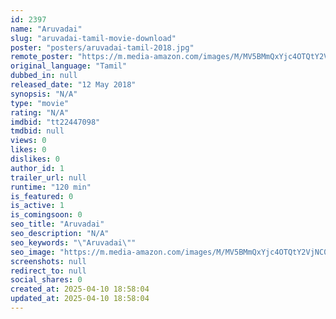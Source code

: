 ```yaml
---
id: 2397
name: "Aruvadai"
slug: "aruvadai-tamil-movie-download"
poster: "posters/aruvadai-tamil-2018.jpg"
remote_poster: "https://m.media-amazon.com/images/M/MV5BMmQxYjc4OTQtY2VjNC00MTRmLWEzYmEtYTM1YWE4ZDFhZDEwXkEyXkFqcGdeQXVyMTU3MTU1MjU1._V1_SX300.jpg"
original_language: "Tamil"
dubbed_in: null
released_date: "12 May 2018"
synopsis: "N/A"
type: "movie"
rating: "N/A"
imdbid: "tt22447098"
tmdbid: null
views: 0
likes: 0
dislikes: 0
author_id: 1
trailer_url: null
runtime: "120 min"
is_featured: 0
is_active: 1
is_comingsoon: 0
seo_title: "Aruvadai"
seo_description: "N/A"
seo_keywords: "\"Aruvadai\""
seo_image: "https://m.media-amazon.com/images/M/MV5BMmQxYjc4OTQtY2VjNC00MTRmLWEzYmEtYTM1YWE4ZDFhZDEwXkEyXkFqcGdeQXVyMTU3MTU1MjU1._V1_SX300.jpg"
screenshots: null
redirect_to: null
social_shares: 0
created_at: 2025-04-10 18:58:04
updated_at: 2025-04-10 18:58:04
---
```


